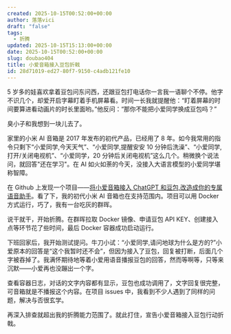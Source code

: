 ```yaml
---
created: 2025-10-15T00:52:00+00:00
author: 落落vici
draft: "false"
tags:
  - 折腾
updated: 2025-10-15T15:13:00+00:00
date: 2025-10-15T00:52:00+00:00
slug: doubao404
title: 小爱音箱接入豆包折戟
id: 28d71019-ed27-80f7-9150-c4adb121fe10
---
```


5 岁多的娃喜欢拿着豆包问东问西，还跟豆包打电话你一言我一语聊个不停。他字不识几个，却爱开启字幕盯着手机屏幕看。时间一长我就提醒他：“盯着屏幕的时间要算进看动画片的时长里面哟。”他反问：“那你不能把小爱同学换成豆包吗？”

臭小子和我想到一块儿去了。

家里的小米 AI 音箱是 2017 年发布的初代产品，已经用了 8 年。如今我常用的指令只剩下“小爱同学,今天天气”、“小爱同学,提醒安安 10 分钟后洗澡”、“小爱同学,打开/关闭电视机”、“小爱同学，20 分钟后关闭电视机”这么几个。稍微换个说法问，就回答"还在学习"。在 AI 如火如荼的今天，没接入大语言模型的小爱同学堪称智障。

在 Github 上发现一个项目——[将小爱音箱接入 ChatGPT 和豆包,改造成你的专属语音助手](<[https://github.com/idootop/mi-gpt](https://github.com/idootop/mi-gpt)>)。看了下，我的初代小米 AI 音箱也在支持范围内。项目可以用 Docker 方式运行，巧了，我有一台吃灰的群晖。

说干就干，开始折腾。在群晖拉取 Docker 镜像、申请豆包 API KEY、创建接入点等环节花了些时间，最后 Docker 容器成功启动运行。

下班回家后，我开始测试提问。牛刀小试：“小爱同学,请问地球为什么是方的?”小爱原本的回答是“这个我暂时还不会”，但因为接入了豆包，回复被打断，后面几个字被吞掉了。我满怀期待地等着小爱用语音播报豆包的回答，然而等啊等，只等来沉默——小爱再也没蹦出一个字。

查看容器日志，对话的文字内容都有显示，豆包也成功调用了，文字回复很完整，可音箱就是不播报这个内容。在项目 issues 中，我看到不少人遇到了同样的问题，解决与否很玄学。

再深入排查就超出我的折腾能力范围了。就此打住，宣告小爱音箱接入豆包行动折戟。
